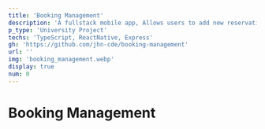 ```yaml
---
title: 'Booking Management'
description: 'A fullstack mobile app, Allows users to add new reservations and check pending reservations.'
p_type: 'University Project'
techs: 'TypeScript, ReactNative, Express'
gh: 'https://github.com/jhn-cde/booking-management'
url: ''
img: 'booking_management.webp'
display: true
num: 0
---
```

# Booking Management
